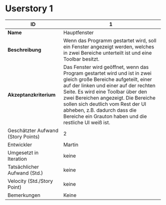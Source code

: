 # Userstory 1  

|**ID**|1|
|-|-|
|**Name**|Hauptfenster|
|**Beschreibung**|Wenn das Programm gestartet wird, soll ein Fenster angezeigt werden, welches in zwei Bereiche unterteilt ist und eine Toolbar besitzt.|
|**Akzeptanzkriterium**|Das Fenster wird geöffnet, wenn das Program gestartet wird und ist in zwei gleich große Bereiche aufgeteilt, einer auf der linken und einer auf der rechten Seite. Es wird eine Toolbar über den zwei Bereichen angezeigt. Die Bereiche sollen sich deutlich vom Rest der UI abheben, z.B. dadurch dass die Bereiche ein Grauton haben und die restliche UI weiß ist.|
|Geschätzter Aufwand (Story Points)|2|
|Entwickler|Martin|
|Umgesetzt in Iteration|keine|
|Tatsächlicher Aufwand (Std.)|keine|
|Velocity (Std./Story Point)|keine|
|Bemerkungen|Keine|